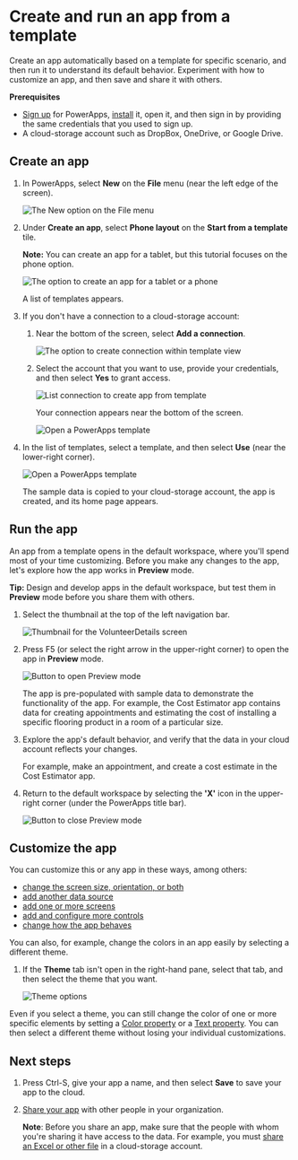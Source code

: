 <properties
	pageTitle="Create an app from a template | Microsoft PowerApps"
	description="Step-by-step instructions for creating an app automatically based on a template and then saving it."
	services=""
	suite="powerapps"
	documentationCenter="na"
	authors="linhtranms"
	manager="erikre"
	editor=""
	tags=""/>

<tags
   ms.service="powerapps"
   ms.devlang="na"
   ms.topic="article"
   ms.tgt_pltfrm="na"
   ms.workload="na"
   ms.date="04/15/2016"
   ms.author="litran"/>

# Create and run an app from a template #
Create an app automatically based on a template for specific scenario, and then run it to understand its default behavior. Experiment with how to customize an app, and then save and share it with others.

**Prerequisites**

- [Sign up](signup-for-powerapps.md) for PowerApps, [install](http://aka.ms/powerappsinstall) it, open it, and then sign in by providing the same credentials that you used to sign up.
- A cloud-storage account such as DropBox, OneDrive, or Google Drive.

## Create an app ##
1. In PowerApps, select **New** on the **File** menu (near the left edge of the screen).

	![The New option on the File menu](./media/get-started-test-drive/file-new.png)

1. Under **Create an app**, select **Phone layout** on the **Start from a template** tile.

	**Note:** You can create an app for a tablet, but this tutorial focuses on the phone option.

	![The option to create an app for a tablet or a phone](./media/get-started-test-drive/phone-app.png)

	A list of templates appears.

1. If you don't have a connection to a cloud-storage account:

	1. Near the bottom of the screen, select **Add a connection**.

		![The option to create connection within template view](./media/get-started-test-drive/Add-a-connection-template.png)

	1. Select the account that you want to use, provide your credentials, and then select **Yes** to grant access.

		![List connection to create app from template](./media/get-started-test-drive/connection-list.png)

		Your connection appears near the bottom of the screen.

		![Open a PowerApps template](./media/get-started-test-drive/connection-setup-done.png)

1. In the list of templates, select a template, and then select **Use** (near the lower-right corner).

	![Open a PowerApps template](./media/get-started-test-drive/open-template.png)

	The sample data is copied to your cloud-storage account, the app is created, and its home page appears.

## Run the app ##
An app from a template opens in the default workspace, where you'll spend most of your time customizing. Before you make any changes to the app, let's explore how the app works in **Preview** mode.

**Tip:** Design and develop apps in the default workspace, but test them in **Preview** mode before you share them with others.

1. Select the thumbnail at the top of the left navigation bar.

	![Thumbnail for the VolunteerDetails screen](./media/get-started-test-drive/vdetails-thumbnail.png)

1. Press F5 (or select the right arrow in the upper-right corner) to open the app in **Preview** mode.

	![Button to open Preview mode](./media/get-started-test-drive/preview-button.png)

	The app is pre-populated with sample data to demonstrate the functionality of the app. For example, the Cost Estimator app contains data for creating appointments and estimating the cost of installing a specific flooring product in a room of a particular size.

1. Explore the app's default behavior, and verify that the data in your cloud account reflects your changes.

	For example, make an appointment, and create a cost estimate in the Cost Estimator app.

1. Return to the default workspace by selecting the **'X'** icon in the upper-right corner (under the PowerApps title bar).

	![Button to close Preview mode](./media/get-started-test-drive/close-preview.png)

## Customize the app ##
You can customize this or any app in these ways, among others:

- [change the screen size, orientation, or both](set-aspect-ratio-portrait-landscape.md)
- [add another data source](add-data-connection.md)
- [add one or more screens](add-screen-context-variables.md)
- [add and configure more controls](add-configure-controls.md)
- [change how the app behaves](working-with-formulas.md)

You can also, for example, change the colors in an app easily by selecting a different theme.

1. If the **Theme** tab isn't open in the right-hand pane, select that tab, and then select the theme that you want.

	![Theme options](./media/get-started-test-drive/select-theme.png)

Even if you select a theme, you can still change the color of one or more specific elements by setting a [Color property](controls/properties-color-border.md) or a [Text property](controls/properties-text.md). You can then select a different theme without losing your individual customizations.

## Next steps ##
1. Press Ctrl-S, give your app a name, and then select **Save** to save your app to the cloud.
1. [Share your app](share-app.md) with other people in your organization.

	**Note**: Before you share an app, make sure that the people with whom you're sharing it have access to the data. For example, you must [share an Excel or other file](share-app-data.md) in a cloud-storage account.
